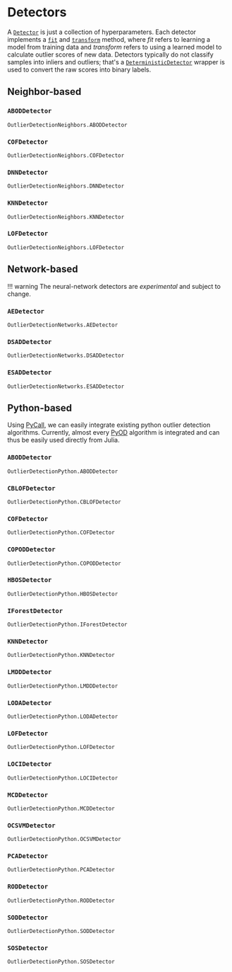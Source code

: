 # Detectors

A [`Detector`](@ref) is just a collection of hyperparameters. Each detector implements a [`fit`](@ref) and [`transform`](@ref) method, where *fit* refers to learning a model from training data and *transform* refers to using a learned model to calculate outlier scores of new data. Detectors typically do not classify samples into inliers and outliers; that's a [`DeterministicDetector`](@ref) wrapper is used to convert the raw scores into binary labels.

## Neighbor-based

### `ABODDetector`

```@docs
OutlierDetectionNeighbors.ABODDetector
```

### `COFDetector`

```@docs
OutlierDetectionNeighbors.COFDetector
```

### `DNNDetector`

```@docs
OutlierDetectionNeighbors.DNNDetector
```

### `KNNDetector`

```@docs
OutlierDetectionNeighbors.KNNDetector
```

### `LOFDetector`

```@docs
OutlierDetectionNeighbors.LOFDetector
```

## Network-based

!!! warning
    The neural-network detectors are *experimental* and subject to change.

### `AEDetector`

```@docs
OutlierDetectionNetworks.AEDetector
```

### `DSADDetector`

```@docs
OutlierDetectionNetworks.DSADDetector
```

### `ESADDetector`

```@docs
OutlierDetectionNetworks.ESADDetector
```

## Python-based

Using [PyCall](https://github.com/JuliaPy/PyCall.jl), we can easily integrate existing python outlier detection algorithms. Currently, almost every [PyOD](https://github.com/yzhao062/pyod) algorithm is integrated and can thus be easily used directly from Julia.

### `ABODDetector`

```@docs
OutlierDetectionPython.ABODDetector
```

### `CBLOFDetector`

```@docs
OutlierDetectionPython.CBLOFDetector
```

### `COFDetector`

```@docs
OutlierDetectionPython.COFDetector
```

### `COPODDetector`

```@docs
OutlierDetectionPython.COPODDetector
```

### `HBOSDetector`

```@docs
OutlierDetectionPython.HBOSDetector
```

### `IForestDetector`

```@docs
OutlierDetectionPython.IForestDetector
```

### `KNNDetector`

```@docs
OutlierDetectionPython.KNNDetector
```

### `LMDDDetector`

```@docs
OutlierDetectionPython.LMDDDetector
```

### `LODADetector`

```@docs
OutlierDetectionPython.LODADetector
```

### `LOFDetector`

```@docs
OutlierDetectionPython.LOFDetector
```

### `LOCIDetector`

```@docs
OutlierDetectionPython.LOCIDetector
```

### `MCDDetector`

```@docs
OutlierDetectionPython.MCDDetector
```

### `OCSVMDetector`

```@docs
OutlierDetectionPython.OCSVMDetector
```

### `PCADetector`

```@docs
OutlierDetectionPython.PCADetector
```

### `RODDetector`

```@docs
OutlierDetectionPython.RODDetector
```

### `SODDetector`

```@docs
OutlierDetectionPython.SODDetector
```

### `SOSDetector`

```@docs
OutlierDetectionPython.SOSDetector
```
